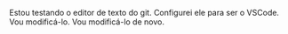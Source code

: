 Estou testando o editor de texto do git.
Configurei ele para ser o VSCode.
Vou modificá-lo.
Vou modificá-lo de novo.
